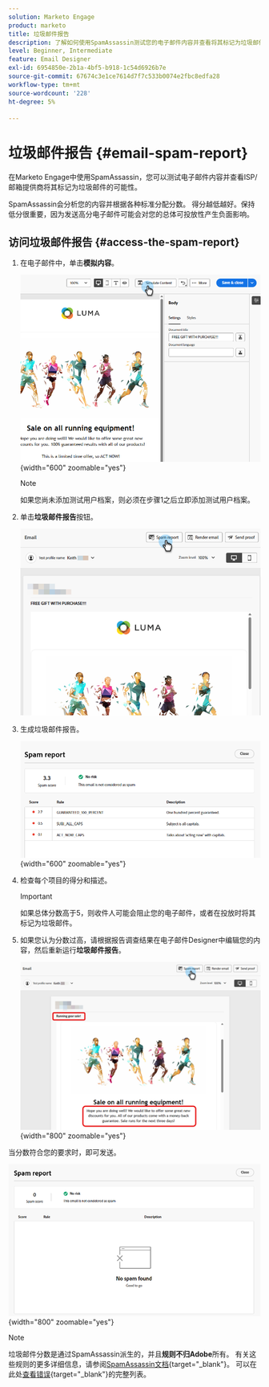```yaml
---
solution: Marketo Engage
product: marketo
title: 垃圾邮件报告
description: 了解如何使用SpamAssassin测试您的电子邮件内容并查看将其标记为垃圾邮件的可能性。
level: Beginner, Intermediate
feature: Email Designer
exl-id: 6954850e-2b1a-4bf5-b918-1c54d6926b7e
source-git-commit: 67674c3e1ce7614d7f7c533b0074e2fbc8edfa28
workflow-type: tm+mt
source-wordcount: '228'
ht-degree: 5%

---
```


# 垃圾邮件报告 {#email-spam-report}

在Marketo Engage中使用SpamAssassin，您可以测试电子邮件内容并查看ISP/邮箱提供商将其标记为垃圾邮件的可能性。

SpamAssassin会分析您的内容并根据各种标准分配分数。 得分越低越好。保持低分很重要，因为发送高分电子邮件可能会对您的总体可投放性产生负面影响。

## 访问垃圾邮件报告 {#access-the-spam-report}

1. 在电子邮件中，单击&#x200B;**模拟内容**。

   ![](assets/email-spam-report-1.png){width="600" zoomable="yes"}

   >[!NOTE]
   >
   >如果您尚未添加测试用户档案，则必须在步骤1之后立即添加测试用户档案。

1. 单击&#x200B;**垃圾邮件报告**&#x200B;按钮。

   ![](assets/email-spam-report-2.png)

1. 生成垃圾邮件报告。

   ![](assets/email-spam-report-3.png){width="600" zoomable="yes"}

1. 检查每个项目的得分和描述。

   >[!IMPORTANT]
   >
   >如果总体分数高于5，则收件人可能会阻止您的电子邮件，或者在投放时将其标记为垃圾邮件。

1. 如果您认为分数过高，请根据报告调查结果在电子邮件Designer中编辑您的内容，然后重新运行&#x200B;**垃圾邮件报告**。

   ![](assets/email-spam-report-4.png){width="800" zoomable="yes"}

当分数符合您的要求时，即可发送。

![](assets/email-spam-report-5.png){width="800" zoomable="yes"}

>[!NOTE]
>
>垃圾邮件分数是通过SpamAssassin派生的，并且&#x200B;**规则不归Adobe**&#x200B;所有。 有关这些规则的更多详细信息，请参阅[SpamAssassin文档](https://spamassassin.apache.org/#_blank){target="_blank"}。 可以在此处[查看错误](https://spamassassin.apache.org/old/tests_3_0_x.html){target="_blank"}的完整列表。
